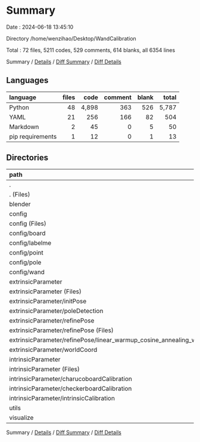 # Summary

Date : 2024-06-18 13:45:10

Directory /home/wenzihao/Desktop/WandCalibration

Total : 72 files,  5211 codes, 529 comments, 614 blanks, all 6354 lines

Summary / [Details](details.md) / [Diff Summary](diff.md) / [Diff Details](diff-details.md)

## Languages
| language | files | code | comment | blank | total |
| :--- | ---: | ---: | ---: | ---: | ---: |
| Python | 48 | 4,898 | 363 | 526 | 5,787 |
| YAML | 21 | 256 | 166 | 82 | 504 |
| Markdown | 2 | 45 | 0 | 5 | 50 |
| pip requirements | 1 | 12 | 0 | 1 | 13 |

## Directories
| path | files | code | comment | blank | total |
| :--- | ---: | ---: | ---: | ---: | ---: |
| . | 72 | 5,211 | 529 | 614 | 6,354 |
| . (Files) | 4 | 276 | 2 | 13 | 291 |
| blender | 1 | 12 | 1 | 10 | 23 |
| config | 21 | 256 | 166 | 82 | 504 |
| config (Files) | 6 | 162 | 87 | 63 | 312 |
| config/board | 3 | 12 | 36 | 9 | 57 |
| config/labelme | 1 | 6 | 2 | 0 | 8 |
| config/point | 2 | 12 | 3 | 0 | 15 |
| config/pole | 4 | 15 | 7 | 2 | 24 |
| config/wand | 5 | 49 | 31 | 8 | 88 |
| extrinsicParameter | 30 | 3,715 | 300 | 404 | 4,419 |
| extrinsicParameter (Files) | 1 | 0 | 0 | 1 | 1 |
| extrinsicParameter/initPose | 4 | 251 | 12 | 27 | 290 |
| extrinsicParameter/poleDetection | 5 | 689 | 59 | 44 | 792 |
| extrinsicParameter/refinePose | 9 | 1,536 | 101 | 220 | 1,857 |
| extrinsicParameter/refinePose (Files) | 7 | 1,293 | 97 | 177 | 1,567 |
| extrinsicParameter/refinePose/linear_warmup_cosine_annealing_warm_restarts_weight_decay | 2 | 243 | 4 | 43 | 290 |
| extrinsicParameter/worldCoord | 11 | 1,239 | 128 | 112 | 1,479 |
| intrinsicParameter | 6 | 372 | 42 | 44 | 458 |
| intrinsicParameter (Files) | 1 | 0 | 0 | 1 | 1 |
| intrinsicParameter/charucoboardCalibration | 2 | 159 | 13 | 14 | 186 |
| intrinsicParameter/checkerboardCalibration | 2 | 140 | 23 | 23 | 186 |
| intrinsicParameter/intrinsicCalibration | 1 | 73 | 6 | 6 | 85 |
| utils | 4 | 163 | 11 | 24 | 198 |
| visualize | 6 | 417 | 7 | 37 | 461 |

Summary / [Details](details.md) / [Diff Summary](diff.md) / [Diff Details](diff-details.md)
